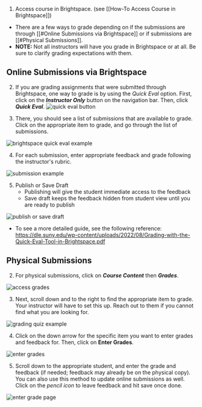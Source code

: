 1. Access course in Brightspace. (see [[How-To Access Course in Brightspace]])

- There are a few ways to grade depending on if the submissions are through [[#Online Submissions via Brightspace]] or if submissions are [[#Physical Submissions]].
- **NOTE:** Not all instructors will have you grade in Brightspace or at all. Be sure to clarify grading expectations with them.

## Online Submissions via Brightspace

2. If you are grading assignments that were submitted through Brightspace, one way to grade is by using the *Quick Eval* option. First, click on the ***Instructor Only*** button on the navigation bar. Then, click ***Quick Eval***.
![quick eval button](brightspace_grade.png)


3. There, you should see a list of submissions that are available to grade. Click on the appropriate item to grade, and go through the list of submissions. 

![brightspace quick eval example](brightspace_grade_quick.png)


4. For each submission, enter appropriate feedback and grade following the instructor's rubric.

![submission example](brightspace_grade_example.png)

5. Publish or Save Draft
	- Publishing will give the student immediate access to the feedback
	- Save draft keeps the feedback hidden from student view until you are ready to publish

![publish or save draft](brightspace_grade_publish.png)


- To see a more detailed guide, see the following reference: https://dle.suny.edu/wp-content/uploads/2022/08/Grading-with-the-Quick-Eval-Tool-in-Brightspace.pdf


## Physical Submissions

2. For physical submissions, click on ***Course Content*** then ***Grades***.

![access grades](brightspace_grades.png)



3. Next, scroll down and to the right to find the appropriate item to grade. Your instructor will have to set this up. Reach out to them if you cannot find what you are looking for.

![grading quiz example](brightspace_quiz.png)


4. Click on the down arrow for the specific item you want to enter grades and feedback for. Then, click on **Enter Grades**.

![enter grades](brightspace_enter_grades.png)



5. Scroll down to the appropriate student, and enter the grade and feedback (if needed; feedback may already be on the physical copy). You can also use this method to update online submissions as well. Click on the *pencil icon* to leave feedback and hit save once done. 

![enter grade page](brightspace_enter_grades_feedback.png)